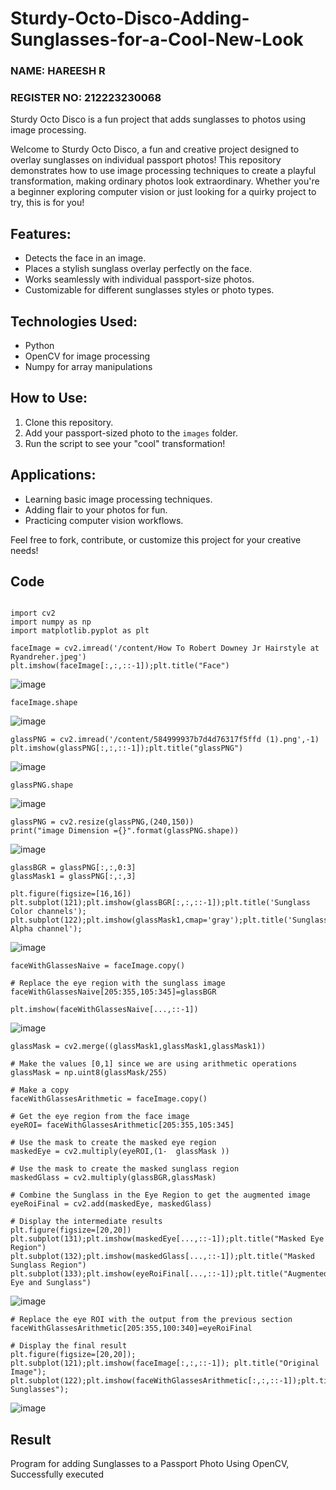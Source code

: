 # Sturdy-Octo-Disco-Adding-Sunglasses-for-a-Cool-New-Look
### NAME: HAREESH R
### REGISTER NO: 212223230068
Sturdy Octo Disco is a fun project that adds sunglasses to photos using image processing.

Welcome to Sturdy Octo Disco, a fun and creative project designed to overlay sunglasses on individual passport photos! This repository demonstrates how to use image processing techniques to create a playful transformation, making ordinary photos look extraordinary. Whether you're a beginner exploring computer vision or just looking for a quirky project to try, this is for you!

## Features:
- Detects the face in an image.
- Places a stylish sunglass overlay perfectly on the face.
- Works seamlessly with individual passport-size photos.
- Customizable for different sunglasses styles or photo types.

## Technologies Used:
- Python
- OpenCV for image processing
- Numpy for array manipulations

## How to Use:
1. Clone this repository.
2. Add your passport-sized photo to the `images` folder.
3. Run the script to see your "cool" transformation!

## Applications:
- Learning basic image processing techniques.
- Adding flair to your photos for fun.
- Practicing computer vision workflows.

Feel free to fork, contribute, or customize this project for your creative needs!

## Code
```

import cv2
import numpy as np
import matplotlib.pyplot as plt

faceImage = cv2.imread('/content/How To Robert Downey Jr Hairstyle at Ryandreher.jpeg')
plt.imshow(faceImage[:,:,::-1]);plt.title("Face")
```
![image](https://github.com/user-attachments/assets/2dd634f5-bb44-469d-b982-136c4636f9cb)

```
faceImage.shape
```
![image](https://github.com/user-attachments/assets/224cd26b-6ed0-44cc-ae55-f1d3c5d167d9)

```
glassPNG = cv2.imread('/content/584999937b7d4d76317f5ffd (1).png',-1)
plt.imshow(glassPNG[:,:,::-1]);plt.title("glassPNG")
```
![image](https://github.com/user-attachments/assets/f790f7f1-258d-45c5-900c-a810328b933d)

```
glassPNG.shape
```
![image](https://github.com/user-attachments/assets/c214ae0f-8ead-4278-bfc9-5fe421f158b1)

```
glassPNG = cv2.resize(glassPNG,(240,150))
print("image Dimension ={}".format(glassPNG.shape))
```
![image](https://github.com/user-attachments/assets/e777a615-58e5-4db3-96d8-9d3172c6ee44)

```
glassBGR = glassPNG[:,:,0:3]
glassMask1 = glassPNG[:,:,3]

plt.figure(figsize=[16,16])
plt.subplot(121);plt.imshow(glassBGR[:,:,::-1]);plt.title('Sunglass Color channels');
plt.subplot(122);plt.imshow(glassMask1,cmap='gray');plt.title('Sunglass Alpha channel');
```
![image](https://github.com/user-attachments/assets/bd61b586-69cb-473e-ba1c-e976de7bcd0b)

```
faceWithGlassesNaive = faceImage.copy()

# Replace the eye region with the sunglass image
faceWithGlassesNaive[205:355,105:345]=glassBGR

plt.imshow(faceWithGlassesNaive[...,::-1])
```
![image](https://github.com/user-attachments/assets/b39f012a-a800-4315-9b0a-3dc635b81e0c)

```
glassMask = cv2.merge((glassMask1,glassMask1,glassMask1))

# Make the values [0,1] since we are using arithmetic operations
glassMask = np.uint8(glassMask/255)

# Make a copy
faceWithGlassesArithmetic = faceImage.copy()

# Get the eye region from the face image
eyeROI= faceWithGlassesArithmetic[205:355,105:345]

# Use the mask to create the masked eye region
maskedEye = cv2.multiply(eyeROI,(1-  glassMask ))

# Use the mask to create the masked sunglass region
maskedGlass = cv2.multiply(glassBGR,glassMask)

# Combine the Sunglass in the Eye Region to get the augmented image
eyeRoiFinal = cv2.add(maskedEye, maskedGlass)

# Display the intermediate results
plt.figure(figsize=[20,20])
plt.subplot(131);plt.imshow(maskedEye[...,::-1]);plt.title("Masked Eye Region")
plt.subplot(132);plt.imshow(maskedGlass[...,::-1]);plt.title("Masked Sunglass Region")
plt.subplot(133);plt.imshow(eyeRoiFinal[...,::-1]);plt.title("Augmented Eye and Sunglass")
```
![image](https://github.com/user-attachments/assets/42a289c7-c773-482e-b0c6-6fc53e78b14d)

```
# Replace the eye ROI with the output from the previous section
faceWithGlassesArithmetic[205:355,100:340]=eyeRoiFinal

# Display the final result
plt.figure(figsize=[20,20]);
plt.subplot(121);plt.imshow(faceImage[:,:,::-1]); plt.title("Original Image");
plt.subplot(122);plt.imshow(faceWithGlassesArithmetic[:,:,::-1]);plt.title("With Sunglasses");
```
![image](https://github.com/user-attachments/assets/b44da584-0a47-4d69-a97f-d45c0929ba84)

## Result
Program for adding Sunglasses to a Passport Photo Using OpenCV, Successfully executed
